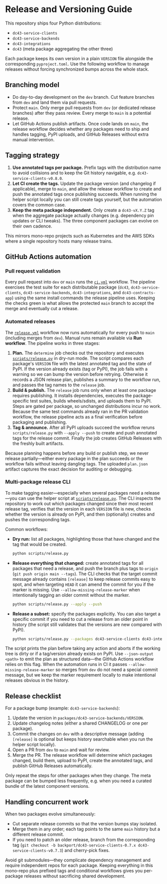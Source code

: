 # Release and Versioning Guide

This repository ships four Python distributions:

- `dc43-service-clients`
- `dc43-service-backends`
- `dc43-integrations`
- `dc43` (meta package aggregating the other three)

Each package keeps its own version in a plain `VERSION` file alongside the corresponding
`pyproject.toml`. Use the following workflow to manage releases without forcing synchronized bumps
across the whole stack.

## Branching model

- Do day-to-day development on the `dev` branch. Cut feature branches from `dev` and land them via
  pull requests.
- Protect `main`. Only merge pull requests from `dev` (or dedicated release branches) after they
  pass review. Every merge to `main` is a potential release.
- Let GitHub Actions publish artifacts. Once code lands on `main`, the release workflow decides
  whether any packages need to ship and handles tagging, PyPI uploads, and GitHub Releases without
  extra manual intervention.

## Tagging strategy

1. **Use annotated tags per package.** Prefix tags with the distribution name to avoid collisions
   and to keep the Git history navigable, e.g. `dc43-service-clients-v0.8.0`.
2. **Let CI create the tags.** Update the package version (and changelog if applicable), merge to
   `main`, and allow the release workflow to create and push the annotated tags once publishing
   succeeds. When running the helper script locally you can still create tags yourself, but the
   automation covers the common case.
3. **Keep the meta package independent.** Only create a `dc43-vX.Y.Z` tag when the aggregate
   package actually changes (e.g. dependency pin updates or CLI tweaks). The three component
   packages can evolve on their own cadence.

This mirrors mono-repo projects such as Kubernetes and the AWS SDKs where a single repository hosts
many release trains.

## GitHub Actions automation

### Pull request validation

Every pull request into `dev` or `main` runs the [`ci.yml`](../.github/workflows/ci.yml) workflow. The
pipeline exercises the test suite for each distributable package (`dc43`, `dc43-service-clients`,
`dc43-service-backends`, `dc43-integrations`, and `dc43-contracts-app`) using the same install
commands the release pipeline uses. Keeping the checks green is what allows the protected `main`
branch to accept the merge and eventually cut a release.

### Automated releases

The [`release.yml`](../.github/workflows/release.yml) workflow now runs automatically for every push
to `main` (including merges from `dev`). Manual runs remain available via **Run workflow**. The
pipeline works in three stages:

1. **Plan.** The `determine` job checks out the repository and executes
   [`scripts/release.py`](../scripts/release.py) in dry-run mode. The script compares each package's
   `VERSION` file with the latest annotated tag and the state of PyPI. If the version already exists
   (tag or PyPI), the job fails with a warning so we can bump the version before retrying. Otherwise
   it records a JSON release plan, publishes a summary to the workflow run, and passes the tag names
   to the `release` job.
2. **Build & publish.** The `release` job runs only when at least one package requires publishing. It
   installs dependencies, executes the package-specific test suites, builds wheels/sdists, and uploads
   them to PyPI. Steps are gated per package, so unchanged distributions incur no work. Because the
   same test commands already ran in the PR validation workflow, the release pipeline acts as a final
   verification before packaging and publishing.
3. **Tag & announce.** After all PyPI uploads succeed the workflow reruns `scripts/release.py` with
   `--apply --push` to create and push annotated tags for the release commit. Finally the job creates
   GitHub Releases with the freshly built artifacts.

Because planning happens before any build or publish step, we never release partially—either every
package in the plan succeeds or the workflow fails without leaving dangling tags. The uploaded
`plan.json` artifact captures the exact decision for auditing or debugging.

### Multi-package release CLI

To make tagging easier—especially when several packages need a release—you can use the helper
script at [`scripts/release.py`](../scripts/release.py). The CLI inspects the repository to work out
which packages changed since their most recent release tag, verifies that the version in each
`VERSION` file is new, checks whether the version is already on PyPI, and then (optionally)
creates and pushes the corresponding tags.

Common workflows:

- **Dry run:** list all packages, highlighting those that have changed and the tag that would be
  created.

  ```bash
  python scripts/release.py
  ```

- **Release everything that changed:** create annotated tags for all packages that need a release,
  and push the branch plus tags to `origin` (`git push origin main --tags`). The CLI checks that the
  target commit message already contains `[release]` to keep release commits easy to spot, and when
  targeting `HEAD` it can amend the commit for you if the marker is missing. Use
  `--allow-missing-release-marker` when intentionally tagging an older commit without the marker.

  ```bash
  python scripts/release.py --apply --push
  ```

- **Release a subset:** specify the packages explicitly. You can also target a specific commit if
  you need to cut a release from an older point in history (the script still validates that the
  versions are new compared with PyPI).

  ```bash
  python scripts/release.py --packages dc43-service-clients dc43-integrations --commit <sha> --apply
  ```

The script prints the plan before taking any action and aborts if the working tree is dirty or if a
tag/version already exists on PyPI. Use `--json-output <path>` to emit the plan as structured data—the
GitHub Actions workflow relies on this flag. When the automation runs in CI it passes
`--allow-missing-release-marker` so merges from `dev` do not need a special commit message, but we keep
the marker requirement locally to make intentional releases obvious in the history.

## Release checklist

For a package bump (example: `dc43-service-backends`):

1. Update the version in `packages/dc43-service-backends/VERSION`.
2. Update changelog notes (either a shared CHANGELOG or one per package).
3. Commit the changes on `dev` with a descriptive message (adding `[release]` is optional but keeps
   history searchable when you run the helper script locally).
4. Open a PR from `dev` to `main` and wait for review.
5. Merge the PR. The release workflow will determine which packages changed, build them, upload to
   PyPI, create the annotated tags, and publish GitHub Releases automatically.

Only repeat the steps for other packages when they change. The meta package can be bumped less
frequently, e.g. when you need a curated bundle of the latest component versions.

## Handling concurrent work

When two packages evolve simultaneously:

- Cut separate release commits so that the version bumps stay isolated.
- Merge them in any order; each tag points to the same `main` history but a different release
  commit.
- If you need to patch an older release, branch from the corresponding tag (`git checkout -b
  backport/dc43-service-clients-0.7.x dc43-service-clients-v0.7.3`) and cherry-pick fixes.

Avoid git submodules—they complicate dependency management and require independent repos for each
package. Keeping everything in this mono-repo plus prefixed tags and conditional workflows gives you
per-package releases without sacrificing shared development.
